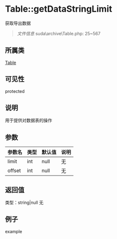 # Table::getDataStringLimit
获取导出数据
> *文件信息* suda\archive\Table.php: 25~567
## 所属类 

[Table](../Table.md)

## 可见性

  protected  
## 说明


用于提供对数据表的操作

## 参数

| 参数名 | 类型 | 默认值 | 说明 |
|--------|-----|-------|-------|
| limit |  int | null | 无 |
| offset |  int | null | 无 |

## 返回值
类型：string|null
无

## 例子

example